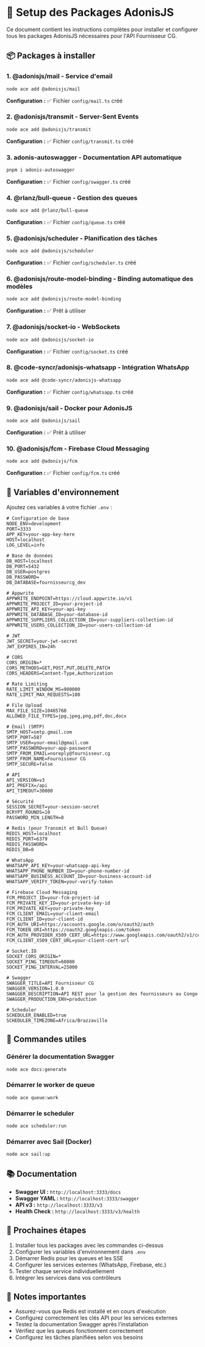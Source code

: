 # 🚀 Setup des Packages AdonisJS

Ce document contient les instructions complètes pour installer et configurer tous les packages AdonisJS nécessaires pour l'API Fournisseur CG.

## 📦 Packages à installer

### 1. **@adonisjs/mail** - Service d'email
```bash
node ace add @adonisjs/mail
```

**Configuration :** ✅ Fichier `config/mail.ts` créé

### 2. **@adonisjs/transmit** - Server-Sent Events
```bash
node ace add @adonisjs/transmit
```

**Configuration :** ✅ Fichier `config/transmit.ts` créé

### 3. **adonis-autoswagger** - Documentation API automatique
```bash
pnpm i adonis-autoswagger
```

**Configuration :** ✅ Fichier `config/swagger.ts` créé

### 4. **@rlanz/bull-queue** - Gestion des queues
```bash
node ace add @rlanz/bull-queue
```

**Configuration :** ✅ Fichier `config/queue.ts` créé

### 5. **@adonisjs/scheduler** - Planification des tâches
```bash
node ace add @adonisjs/scheduler
```

**Configuration :** ✅ Fichier `config/scheduler.ts` créé

### 6. **@adonisjs/route-model-binding** - Binding automatique des modèles
```bash
node ace add @adonisjs/route-model-binding
```

**Configuration :** ✅ Prêt à utiliser

### 7. **@adonisjs/socket-io** - WebSockets
```bash
node ace add @adonisjs/socket-io
```

**Configuration :** ✅ Fichier `config/socket.ts` créé

### 8. **@code-syncr/adonisjs-whatsapp** - Intégration WhatsApp
```bash
node ace add @code-syncr/adonisjs-whatsapp
```

**Configuration :** ✅ Fichier `config/whatsapp.ts` créé

### 9. **@adonisjs/sail** - Docker pour AdonisJS
```bash
node ace add @adonisjs/sail
```

**Configuration :** ✅ Prêt à utiliser

### 10. **@adonisjs/fcm** - Firebase Cloud Messaging
```bash
node ace add @adonisjs/fcm
```

**Configuration :** ✅ Fichier `config/fcm.ts` créé

## 🔧 Variables d'environnement

Ajoutez ces variables à votre fichier `.env` :

```env
# Configuration de base
NODE_ENV=development
PORT=3333
APP_KEY=your-app-key-here
HOST=localhost
LOG_LEVEL=info

# Base de données
DB_HOST=localhost
DB_PORT=5432
DB_USER=postgres
DB_PASSWORD=
DB_DATABASE=fournisseurcg_dev

# Appwrite
APPWRITE_ENDPOINT=https://cloud.appwrite.io/v1
APPWRITE_PROJECT_ID=your-project-id
APPWRITE_API_KEY=your-api-key
APPWRITE_DATABASE_ID=your-database-id
APPWRITE_SUPPLIERS_COLLECTION_ID=your-suppliers-collection-id
APPWRITE_USERS_COLLECTION_ID=your-users-collection-id

# JWT
JWT_SECRET=your-jwt-secret
JWT_EXPIRES_IN=24h

# CORS
CORS_ORIGIN=*
CORS_METHODS=GET,POST,PUT,DELETE,PATCH
CORS_HEADERS=Content-Type,Authorization

# Rate Limiting
RATE_LIMIT_WINDOW_MS=900000
RATE_LIMIT_MAX_REQUESTS=100

# File Upload
MAX_FILE_SIZE=10485760
ALLOWED_FILE_TYPES=jpg,jpeg,png,pdf,doc,docx

# Email (SMTP)
SMTP_HOST=smtp.gmail.com
SMTP_PORT=587
SMTP_USER=your-email@gmail.com
SMTP_PASSWORD=your-app-password
SMTP_FROM_EMAIL=noreply@fournisseur.cg
SMTP_FROM_NAME=Fournisseur CG
SMTP_SECURE=false

# API
API_VERSION=v3
API_PREFIX=/api
API_TIMEOUT=30000

# Sécurité
SESSION_SECRET=your-session-secret
BCRYPT_ROUNDS=10
PASSWORD_MIN_LENGTH=8

# Redis (pour Transmit et Bull Queue)
REDIS_HOST=localhost
REDIS_PORT=6379
REDIS_PASSWORD=
REDIS_DB=0

# WhatsApp
WHATSAPP_API_KEY=your-whatsapp-api-key
WHATSAPP_PHONE_NUMBER_ID=your-phone-number-id
WHATSAPP_BUSINESS_ACCOUNT_ID=your-business-account-id
WHATSAPP_VERIFY_TOKEN=your-verify-token

# Firebase Cloud Messaging
FCM_PROJECT_ID=your-fcm-project-id
FCM_PRIVATE_KEY_ID=your-private-key-id
FCM_PRIVATE_KEY=your-private-key
FCM_CLIENT_EMAIL=your-client-email
FCM_CLIENT_ID=your-client-id
FCM_AUTH_URI=https://accounts.google.com/o/oauth2/auth
FCM_TOKEN_URI=https://oauth2.googleapis.com/token
FCM_AUTH_PROVIDER_X509_CERT_URL=https://www.googleapis.com/oauth2/v1/certs
FCM_CLIENT_X509_CERT_URL=your-client-cert-url

# Socket.IO
SOCKET_CORS_ORIGIN=*
SOCKET_PING_TIMEOUT=60000
SOCKET_PING_INTERVAL=25000

# Swagger
SWAGGER_TITLE=API Fournisseur CG
SWAGGER_VERSION=1.0.0
SWAGGER_DESCRIPTION=API REST pour la gestion des fournisseurs au Congo
SWAGGER_PRODUCTION_ENV=production

# Scheduler
SCHEDULER_ENABLED=true
SCHEDULER_TIMEZONE=Africa/Brazzaville
```

## 🚀 Commandes utiles

### Générer la documentation Swagger
```bash
node ace docs:generate
```

### Démarrer le worker de queue
```bash
node ace queue:work
```

### Démarrer le scheduler
```bash
node ace scheduler:run
```

### Démarrer avec Sail (Docker)
```bash
node ace sail:up
```

## 📚 Documentation

- **Swagger UI :** `http://localhost:3333/docs`
- **Swagger YAML :** `http://localhost:3333/swagger`
- **API v3 :** `http://localhost:3333/v3`
- **Health Check :** `http://localhost:3333/v3/health`

## 🔄 Prochaines étapes

1. Installer tous les packages avec les commandes ci-dessus
2. Configurer les variables d'environnement dans `.env`
3. Démarrer Redis pour les queues et les SSE
4. Configurer les services externes (WhatsApp, Firebase, etc.)
5. Tester chaque service individuellement
6. Intégrer les services dans vos contrôleurs

## 📝 Notes importantes

- Assurez-vous que Redis est installé et en cours d'exécution
- Configurez correctement les clés API pour les services externes
- Testez la documentation Swagger après l'installation
- Vérifiez que les queues fonctionnent correctement
- Configurez les tâches planifiées selon vos besoins 
